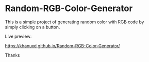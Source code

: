 # Random-RGB-Color-Generator

This is a simple project of generating random color with RGB code by simply clicking on a button.

Live preview:

https://khanuxd.github.io/Random-RGB-Color-Generator/

Thanks
